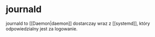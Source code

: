 # journald
journald to [[Daemon|daemon]] dostarczay wraz z [[systemd]], który odpowiedzialny jest za logowanie. 